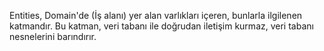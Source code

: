 ﻿Entities, Domain'de (İş alanı) yer alan varlıkları içeren, bunlarla ilgilenen katmandır.
Bu katman, veri tabanı ile doğrudan iletişim kurmaz, veri tabanı nesnelerini barındırır.